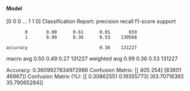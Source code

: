 #### Model
[0 0 0 ... 1 1 0]
Classification Report:
              precision    recall  f1-score   support

           0       0.00      0.61      0.01       659
           1       0.99      0.36      0.53    130568

    accuracy                           0.36    131227
   macro avg       0.50      0.49      0.27    131227
weighted avg       0.99      0.36      0.53    131227

Accuracy: 0.3609927834972986
Confusion Matrix:
[[  405   254]
 [83601 46967]]
Confusion Matrix (%):
[[ 0.30862551  0.19355773]
 [63.70716392 35.79065284]]
